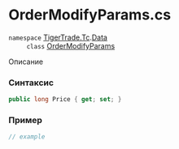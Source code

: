 
# OrderModifyParams.cs
`namespace` [TigerTrade.Tc](../../../../TigerTrade.Tc.md).[Data](../../../../TigerTrade.Tc/Data.md)  
&nbsp;&nbsp;&nbsp;&nbsp;&nbsp;&nbsp;&nbsp;&nbsp;&nbsp;`class` [OrderModifyParams](../../OrderModifyParams.cs.md)

Описание

### Синтаксис
```csharp
public long Price { get; set; }
```
### Пример  
```csharp
// example
```
